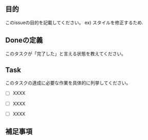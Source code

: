 ## 目的
このissueの目的を記載してください。
ex) スタイルを修正するため.

## Doneの定義
このタスクが「完了した」と言える状態を教えてください。


## Task
このタスクの達成に必要な作業を具体的に列挙してください。
- [ ] XXXX
- [ ] XXXX
- [ ] XXXX


## 補足事項